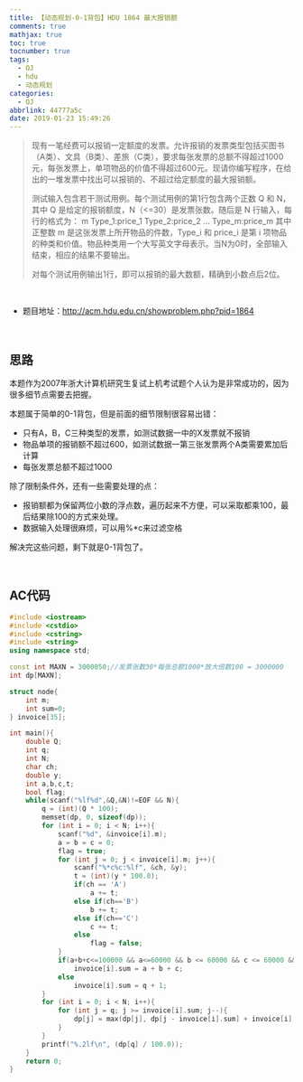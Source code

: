```yaml
---
title: 【动态规划-0-1背包】HDU 1864 最大报销额
comments: true
mathjax: true
toc: true
tocnumber: true
tags:
  - OJ
  - hdu
  - 动态规划
categories: 
  - OJ
abbrlink: 44777a5c
date: 2019-01-23 15:49:26
---
```


> 现有一笔经费可以报销一定额度的发票。允许报销的发票类型包括买图书（A类）、文具（B类）、差旅（C类），要求每张发票的总额不得超过1000元，每张发票上，单项物品的价值不得超过600元。现请你编写程序，在给出的一堆发票中找出可以报销的、不超过给定额度的最大报销额。
>
> 测试输入包含若干测试用例。每个测试用例的第1行包含两个正数 Q 和 N，其中 Q 是给定的报销额度，N（<=30）是发票张数。随后是 N 行输入，每行的格式为：
> m Type_1:price_1 Type_2:price_2 ... Type_m:price_m
> 其中正整数 m 是这张发票上所开物品的件数，Type_i 和 price_i 是第 i 项物品的种类和价值。物品种类用一个大写英文字母表示。当N为0时，全部输入结束，相应的结果不要输出。
>
> 对每个测试用例输出1行，即可以报销的最大数额，精确到小数点后2位。

<!-- more -->

​         

- 题目地址：http://acm.hdu.edu.cn/showproblem.php?pid=1864

​         

## 思路

本题作为2007年浙大计算机研究生复试上机考试题个人认为是非常成功的，因为很多细节点需要去把握。

本题属于简单的0-1背包，但是前面的细节限制很容易出错：

* 只有A，B，C三种类型的发票，如测试数据一中的X发票就不报销
* 物品单项的报销额不超过600，如测试数据一第三张发票两个A类需要累加后计算
* 每张发票总额不超过1000

除了限制条件外，还有一些需要处理的点：

* 报销额都为保留两位小数的浮点数，遍历起来不方便，可以采取都乘100，最后结果除100的方式来处理。
* 数据输入处理很麻烦，可以用%*c来过滤空格

解决完这些问题，剩下就是0-1背包了。

​       



## AC代码

```c++
#include <iostream>
#include <cstdio>
#include <cstring>
#include <string>
using namespace std;

const int MAXN = 3000050;//发票张数30*每张总额1000*放大倍数100 = 3000000
int dp[MAXN];

struct node{
    int m;
    int sum=0;
} invoice[35];

int main(){
    double Q;
    int q;
    int N;
    char ch;
    double y;
    int a,b,c,t;
    bool flag;
    while(scanf("%lf%d",&Q,&N)!=EOF && N){
        q = (int)(Q * 100);
        memset(dp, 0, sizeof(dp));
        for (int i = 0; i < N; i++){
            scanf("%d", &invoice[i].m);
            a = b = c = 0;
            flag = true;
            for (int j = 0; j < invoice[i].m; j++){
                scanf("%*c%c:%lf", &ch, &y);
                t = (int)(y * 100.0);
                if(ch == 'A')
                    a += t;
                else if(ch=='B')
                    b += t;
                else if(ch=='C')
                    c += t;
                else
                    flag = false;
            }
            if(a+b+c<=100000 && a<=60000 && b <= 60000 && c <= 60000 && flag)
                invoice[i].sum = a + b + c;
            else
                invoice[i].sum = q + 1;
        }
        for (int i = 0; i < N; i++){
            for (int j = q; j >= invoice[i].sum; j--){
                dp[j] = max(dp[j], dp[j - invoice[i].sum] + invoice[i].sum);
            }
        }
        printf("%.2lf\n", (dp[q] / 100.0));
    }
    return 0;
}
```

